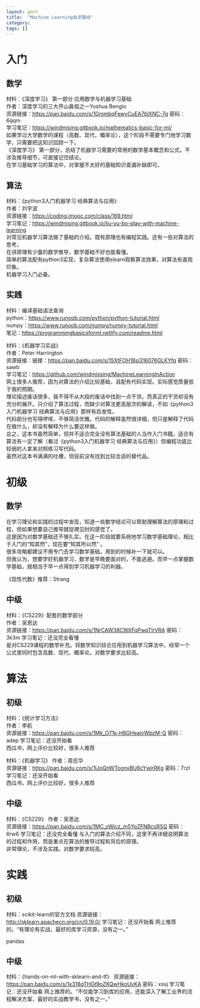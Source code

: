 ```yaml
---
layout: post
title:  "Machine Learning自学路线"
category: 
tags: []
---
```


# 入门

## 数学

材料：《深度学习》 第一部分 应用数学与机器学习基础  
作者：深度学习的三大开山鼻祖之一Yoshua Bengio  
资源链接：https://pan.baidu.com/s/1GmmbqFewyCuEA7blXNC-7g 密码：6qqm  
学习笔记：https://windmising.gitbook.io/mathematics-basic-for-ml/  
如果学过大学数学的课程（高数、现代、概率论），这个阶段不需要专门地学习数学，只需要把这知识回顾一下。  
《深度学习》 第一部分，总结了机器学习需要的常用的数学基本概念和公式。不涉及推导细节，可直接记住结论。  
在学习基础学习的算法中，对掌握不太好的基础知识查漏补缺即可。  

## 算法

材料：《python3入门机器学习 经典算法与应用》   
作者：刘宇波    
资源链接：https://coding.imooc.com/class/169.html   
学习笔记：https://windmising.gitbook.io/liu-yu-bo-play-with-machine-learning   
对常见机器学习算法做了基础的介绍。既有原理也有编程实践。还有一些对算法的思考。  
在讲原理有少量的数学推导，数学基础不好也能看懂。  
简单的算法配有python3实现，复杂算法使用slearn观察算法效果，对算法有直观印象。  
机器学习入门必备。  

## 实践

材料：编译基础语法查询  
python：https://www.runoob.com/python/python-tutorial.html  
numpy：https://www.runoob.com/numpy/numpy-tutorial.html  
笔记：https://programmingbasicsforml.netlify.com/readme.html  

材料：《机器学习实战》  
作者：Peter Harrington  
资源链接：链接：https://pan.baidu.com/s/15XtFOH18si316076GLKYfg 密码：sawb   
学习笔记：https://github.com/windmissing/MachineLearningInAction   
网上很多人推荐，因为对算法的介绍比较基础，且配有代码实现。实际感觉质量低于我的预期。   
理论描述废话很多，我不得不从大段的废话中找到一点干货。而真正的干货却没有充分的展开。只介绍了算法过程，而缺少对算法更高层次的解读，不如《python3入门机器学习 经典算法与应用》那样有启发性。  
代码部分也写得啰嗦，不够简洁优雅。代码的解释虽然很详细，但只是解释了代码在做什么，却没有解释为什么要这样做。  
总之，这本书虽然简单，但并不适合完全没有算法基础的人当作入门书籍。适合有算法有一定了解（看过《python3入门机器学习 经典算法与应用》）但编程功底比较弱的人拿来对照练习写代码。  
虽然对这本书满满的吐槽，但目前没有找到比较合适的替代品。    

<!-- more -->

# 初级

## 数学

在学习理论和实践的过程中发现，知道一些数学结论可以帮助理解算法的原理和过程，但如果想要自己推导就捉襟见肘的感觉了。  
这是因为对数学基础还不够扎实。在这一阶段就要系统地学习数学基础理论，相比于入门的“知其然”，现在要“知其所以然” 。  
很多攻略都建议不用专门去学习数学基础，用到的时候补一下就可以。  
但我认为，想要学好机器学习，数学是早晚要面对的，不能逃避。而早一点掌握数学基础，就相当于早一点得到学习机器学习的利器。   

《现性代数》推荐：Strang

## 中级

材料：《CS229》配套的数学部分  
作者：吴恩达  
资源链接：https://pan.baidu.com/s/1NrCAW38C9lXFqPwqTlrVRA 密码：3k3m
学习笔记：还没完全看懂  
是对CS229课程的数学补充。将数学知识综合应用到机器学习算法中。经常一个公式里同时包含高数、现代、概率论。对数学要求比较高。

# 算法


## 初级

材料：《统计学习方法》  
作者：李航  
资源链接：https://pan.baidu.com/s/1Mk_O71k-H8GHeaivWbzM-Q 密码：adep
学习笔记：还没开始看  
西瓜书，网上评价比较好，很多人推荐 

材料：《机器学习》
作者：周志华  
资源链接：https://pan.baidu.com/s/1lJoQnWToonvBU6cYwjrRKg 密码：7rzl
学习笔记：还没开始看  
西瓜书，网上评价比较好，很多人推荐 

## 中级

材料：《CS229》
作者：吴恩达  
资源链接：https://pan.baidu.com/s/1MC_yWjcz_m5YoZFNBcsRSQ 密码：6rw6
学习笔记：还没完全看懂
与入门的算法介绍不同，这里不再详细说明算法的过程和作用，而是重点在算法的推导过程和背后的原理。  
非常理论，不涉及实践。对数学要求较高。

# 实践

## 初级

材料：scikit-learn的官方文档
资源链接：http://sklearn.apachecn.org/cn/0.19.0/
学习笔记：还没开始看
网上推荐的。“有理论有实战，最好的库学习资源，没有之一。”

pandas

## 中级

材料：《hands-on-ml-with-sklearn-and-tf》
资源链接：https://pan.baidu.com/s/1x318qTHGt9oZKQwHkoUvKA 密码：xssj
学习笔记：还没开始看
网上推荐的。“不仅能学习到库的应用，还能深入了解工业界的流程解决方案，最好的实战教学书，没有之一。”